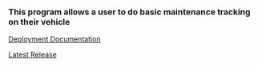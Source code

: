 ### This program allows a user to do basic maintenance tracking on their vehicle

[Deployment Documentation](https://github.com/bjleatherman/CS690-Final/wiki/Deployment-Documentation)

[Latest Release](https://github.com/bjleatherman/CS690-Final/releases/tag/v1.0.0)
